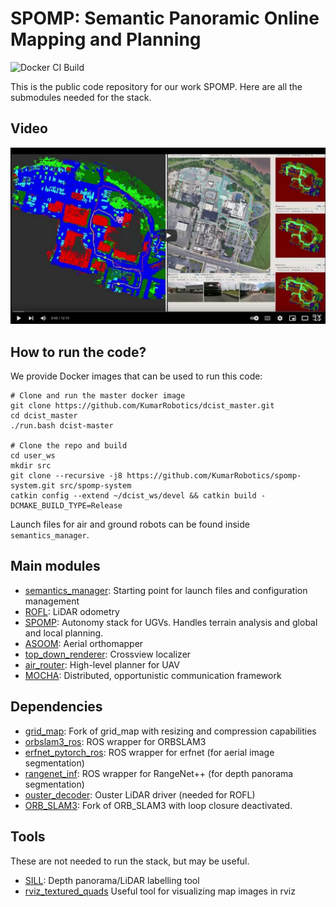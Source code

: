 # SPOMP: Semantic Panoramic Online Mapping and Planning
![Docker CI Build](https://github.com/KumarRobotics/spomp-system/actions/workflows/docker-build.yaml/badge.svg?branch=main)

This is the public code repository for our work SPOMP.
Here are all the submodules needed for the stack.

## Video

[<img src="video_thumbnail.png">](https://www.youtube.com/watch?v=jcPOVRsdUhU)

## How to run the code?
We provide Docker images that can be used to run this code:
```
# Clone and run the master docker image
git clone https://github.com/KumarRobotics/dcist_master.git
cd dcist_master
./run.bash dcist-master

# Clone the repo and build
cd user_ws
mkdir src
git clone --recursive -j8 https://github.com/KumarRobotics/spomp-system.git src/spomp-system
catkin config --extend ~/dcist_ws/devel && catkin build -DCMAKE_BUILD_TYPE=Release
```

Launch files for air and ground robots can be found inside `semantics_manager`.

## Main modules

- [semantics_manager](http://github.com/KumarRobotics/semantics_manager): Starting point for launch files and configuration management
- [ROFL](https://github.com/versatran01/rofl-beta): LiDAR odometry
- [SPOMP](http://github.com/KumarRobotics/spomp): Autonomy stack for UGVs.  Handles terrain analysis and global and local planning.
- [ASOOM](http://github.com/KumarRobotics/asoom): Aerial orthomapper
- [top_down_renderer](https://github.com/KumarRobotics/top_down_renderer): Crossview localizer
- [air_router](https://github.com/KumarRobotics/air_router): High-level planner for UAV
- [MOCHA](http://github.com/KumarRobotics/MOCHA): Distributed, opportunistic communication framework

## Dependencies

- [grid_map](https://github.com/KumarRobotics/grid_map): Fork of grid_map with resizing and compression capabilities
- [orbslam3_ros](https://github.com/iandouglas96/orbslam3_ros/): ROS wrapper for ORBSLAM3
- [erfnet_pytorch_ros](https://github.com/iandouglas96/erfnet_pytorch_ros): ROS wrapper for erfnet (for aerial image segmentation)
- [rangenet_inf](https://github.com/KumarRobotics/rangenet_inf): ROS wrapper for RangeNet++ (for depth panorama segmentation)
- [ouster_decoder](https://github.com/KumarRobotics/ouster_decoder): Ouster LiDAR driver (needed for ROFL)
- [ORB_SLAM3](https://github.com/KumarRobotics/ORB_SLAM3): Fork of ORB_SLAM3 with loop closure deactivated.

## Tools
These are not needed to run the stack, but may be useful.

- [SILL](https://github.com/iandouglas96/sill): Depth panorama/LiDAR labelling tool
- [rviz_textured_quads](https://github.com/lucasw/rviz_textured_quads) Useful tool for visualizing map images in rviz
